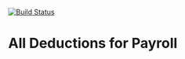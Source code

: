 <a href="https://travis-ci.org/islestech/deductions"><img src="https://travis-ci.org/islestech/deductions.svg" alt="Build Status"></a>
# All Deductions for Payroll
